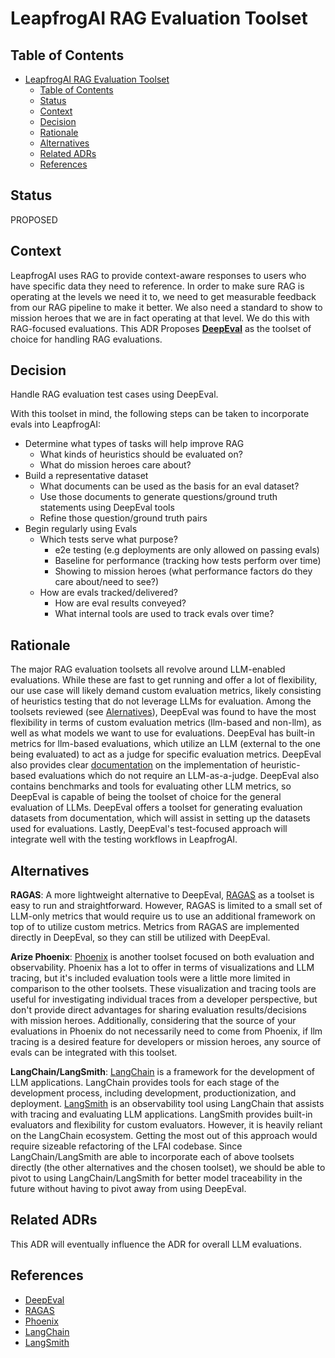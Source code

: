 # LeapfrogAI RAG Evaluation Toolset

## Table of Contents

- [LeapfrogAI RAG Evaluation Toolset](#leapfrogai-rag-evaluation-toolset)
  - [Table of Contents](#table-of-contents)
  - [Status](#status)
  - [Context](#context)
  - [Decision](#decision)
  - [Rationale](#rationale)
  - [Alternatives](#alternatives)
  - [Related ADRs](#related-adrs)
  - [References](#references)

## Status

PROPOSED

## Context

LeapfrogAI uses RAG to provide context-aware responses to users who have specific data they need to reference. In order to make sure RAG is operating at the levels we need it to, we need to get measurable feedback from our RAG pipeline to make it better. We also need a standard to show to mission heroes that we are in fact operating at that level. We do this with RAG-focused evaluations. This ADR Proposes **[DeepEval](https://docs.confident-ai.com/)** as the toolset of choice for handling RAG evaluations.

## Decision

Handle RAG evaluation test cases using DeepEval.

With this toolset in mind, the following steps can be taken to incorporate evals into LeapfrogAI:

- Determine what types of tasks will help improve RAG
  - What kinds of heuristics should be evaluated on?
  - What do mission heroes care about?
- Build a representative dataset
  - What documents can be used as the basis for an eval dataset?
  - Use those documents to generate questions/ground truth statements using DeepEval tools
  - Refine those question/ground truth pairs
- Begin regularly using Evals
  - Which tests serve what purpose?
    - e2e testing (e.g deployments are only allowed on passing evals)
    - Baseline for performance (tracking how tests perform over time)
    - Showing to mission heroes (what performance factors do they care about/need to see?)
  - How are evals tracked/delivered?
    - How are eval results conveyed?
    - What internal tools are used to track evals over time?

## Rationale
The major RAG evaluation toolsets all revolve around LLM-enabled evaluations. While these are fast to get running and offer a lot of flexibility, our use case will likely demand custom evaluation metrics, likely consisting of heuristics testing that do not leverage LLMs for evaluation. Among the toolsets reviewed (see [Alernatives](#alternatives)), DeepEval was found to have the most flexibility in terms of custom evaluation metrics (llm-based and non-llm), as well as what models we want to use for evaluations. DeepEval has built-in metrics for llm-based evaluations, which utilize an LLM (external to the one being evaluated) to act as a judge for specific evaluation metrics. DeepEval also provides clear [documentation](https://docs.confident-ai.com/docs/metrics-custom) on the implementation of heuristic-based evaluations which do not require an LLM-as-a-judge. DeepEval also contains benchmarks and tools for evaluating other LLM metrics, so DeepEval is capable of being the toolset of choice for the general evaluation of LLMs. DeepEval offers a toolset for generating evaluation datasets from documentation, which will assist in setting up the datasets used for evaluations. Lastly, DeepEval's test-focused approach will integrate well with the testing workflows in LeapfrogAI.

## Alternatives
**RAGAS**: A more lightweight alternative to DeepEval, [RAGAS](https://docs.ragas.io/en/latest/index.html) as a toolset is easy to run and straightforward. However, RAGAS is limited to a small set of LLM-only metrics that would require us to use an additional framework on top of to utilize custom metrics. Metrics from RAGAS are implemented directly in DeepEval, so they can still be utilized with DeepEval.

**Arize Phoenix**: [Phoenix](https://phoenix.arize.com/) is another toolset focused on both evaluation and observability. Phoenix has a lot to offer in terms of visualizations and LLM tracing, but it's included evaluation tools were a little more limited in comparison to the other toolsets. These visualization and tracing tools are useful for investigating individual traces from a developer perspective, but don't provide direct advantages for sharing evaluation results/decisions with mission heroes. Additionally, considering that the source of your evaluations in Phoenix do not necessarily need to come from Phoenix, if llm tracing is a desired feature for developers or mission heroes, any source of evals can be integrated with this toolset.

**LangChain/LangSmith**: [LangChain](https://python.langchain.com/v0.1/docs/get_started/introduction/) is a framework for the development of LLM applications. LangChain provides tools for each stage of the development process, including development, productionization, and deployment. [LangSmith](https://python.langchain.com/v0.1/docs/langsmith/) is an observability tool using LangChain that assists with tracing and evaluating LLM applications. LangSmith provides built-in evaluators and flexibility for custom evaluators. However, it is heavily reliant on the LangChain ecosystem. Getting the most out of this approach would require sizeable refactoring of the LFAI codebase. Since LangChain/LangSmith are able to incorporate each of above toolsets directly (the other alternatives and the chosen toolset), we should be able to pivot to using LangChain/LangSmith for better model traceability in the future without having to pivot away from using DeepEval.

## Related ADRs
This ADR will eventually influence the ADR for overall LLM evaluations.

## References
- [DeepEval](https://docs.confident-ai.com/)
- [RAGAS](https://docs.ragas.io/en/latest/index.html)
- [Phoenix](https://phoenix.arize.com/)
- [LangChain](https://python.langchain.com/v0.1/docs/get_started/introduction/)
- [LangSmith](https://python.langchain.com/v0.1/docs/langsmith/)
